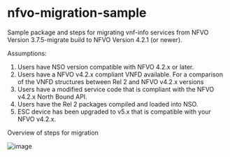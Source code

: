 # nfvo-migration-sample
Sample package and steps for migrating vnf-info services from NFVO Version 3.7.5-migrate build to NFVO Version 4.2.1 (or newer). 

Assumptions:
1) Users have NSO version compatible with NFVO 4.2.x or later.
2) Users have a NFVO v4.2.x compliant VNFD available. For a comparison of the VNFD structures between Rel 2 and NFVO v4.2.x versions
3) Users have a modified service code that is compliant with the NFVO v4.2.x North Bound API.
4) Users have the Rel 2 packages compiled and loaded into NSO.
5) ESC device has been upgraded to v5.x that is compatible with your NFVO v4.2.x.


Overview of steps for migration

![image](https://user-images.githubusercontent.com/66647064/84090999-1b8c4980-a9a8-11ea-8b45-2fde6e3bbb76.png)
